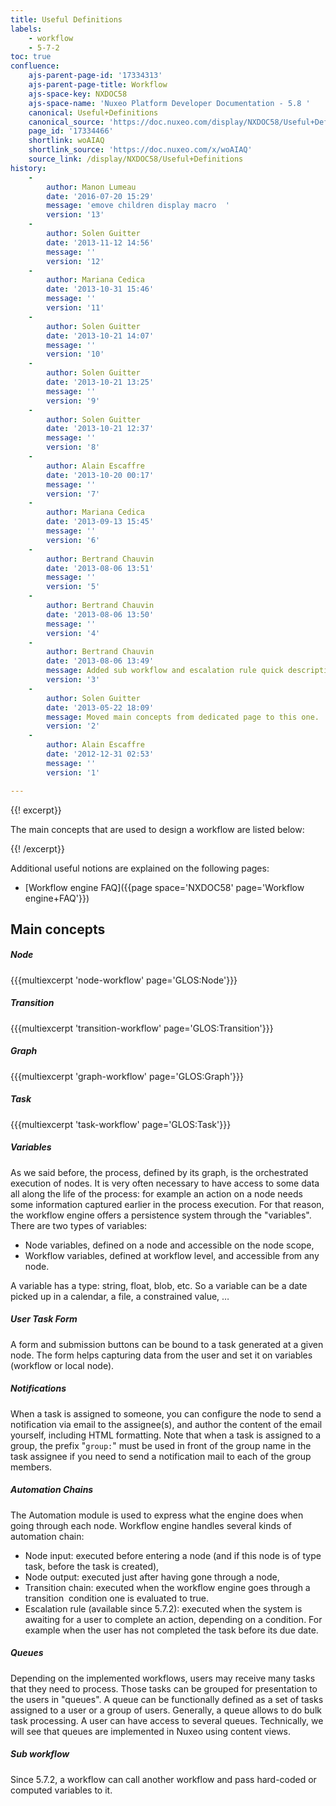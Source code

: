 ```yaml
---
title: Useful Definitions
labels:
    - workflow
    - 5-7-2
toc: true
confluence:
    ajs-parent-page-id: '17334313'
    ajs-parent-page-title: Workflow
    ajs-space-key: NXDOC58
    ajs-space-name: 'Nuxeo Platform Developer Documentation - 5.8 '
    canonical: Useful+Definitions
    canonical_source: 'https://doc.nuxeo.com/display/NXDOC58/Useful+Definitions'
    page_id: '17334466'
    shortlink: woAIAQ
    shortlink_source: 'https://doc.nuxeo.com/x/woAIAQ'
    source_link: /display/NXDOC58/Useful+Definitions
history:
    - 
        author: Manon Lumeau
        date: '2016-07-20 15:29'
        message: 'emove children display macro  '
        version: '13'
    - 
        author: Solen Guitter
        date: '2013-11-12 14:56'
        message: ''
        version: '12'
    - 
        author: Mariana Cedica
        date: '2013-10-31 15:46'
        message: ''
        version: '11'
    - 
        author: Solen Guitter
        date: '2013-10-21 14:07'
        message: ''
        version: '10'
    - 
        author: Solen Guitter
        date: '2013-10-21 13:25'
        message: ''
        version: '9'
    - 
        author: Solen Guitter
        date: '2013-10-21 12:37'
        message: ''
        version: '8'
    - 
        author: Alain Escaffre
        date: '2013-10-20 00:17'
        message: ''
        version: '7'
    - 
        author: Mariana Cedica
        date: '2013-09-13 15:45'
        message: ''
        version: '6'
    - 
        author: Bertrand Chauvin
        date: '2013-08-06 13:51'
        message: ''
        version: '5'
    - 
        author: Bertrand Chauvin
        date: '2013-08-06 13:50'
        message: ''
        version: '4'
    - 
        author: Bertrand Chauvin
        date: '2013-08-06 13:49'
        message: Added sub workflow and escalation rule quick description.
        version: '3'
    - 
        author: Solen Guitter
        date: '2013-05-22 18:09'
        message: Moved main concepts from dedicated page to this one.
        version: '2'
    - 
        author: Alain Escaffre
        date: '2012-12-31 02:53'
        message: ''
        version: '1'

---
```

{{! excerpt}}

The main concepts that are used to design a workflow are listed below:

{{! /excerpt}}

Additional useful notions are explained on the following pages:

*   [Workflow engine FAQ]({{page space='NXDOC58' page='Workflow engine+FAQ'}})

## Main concepts

##### Node

{{{multiexcerpt 'node-workflow' page='GLOS:Node'}}}

##### Transition

{{{multiexcerpt 'transition-workflow' page='GLOS:Transition'}}}

##### Graph

{{{multiexcerpt 'graph-workflow' page='GLOS:Graph'}}}

##### Task

{{{multiexcerpt 'task-workflow' page='GLOS:Task'}}}

##### Variables

As we said before, the process, defined by its graph, is the orchestrated execution of nodes. It is very often necessary to have access to some data all along the life of the process: for example an action on a node needs some information captured earlier in the process execution. For that reason, the workflow engine offers a persistence system through the "variables". There are two types of variables:

*   Node variables, defined on a node and accessible on the node scope,
*   Workflow variables, defined at workflow level, and accessible from any node.

A variable has a type: string, float, blob, etc. So a variable can be a date picked up in a calendar, a file, a constrained value, &hellip;

##### User Task Form

A form and submission buttons can be bound to a task generated at a given node. The form helps capturing data from the user and set it on variables (workflow or local node).

##### Notifications

When a task is assigned to someone, you can configure the node to send a notification via email to the assignee(s), and author the content of the email yourself, including HTML formatting. Note that when a task is assigned to a group, the prefix "`group:`" must be used in front of the group name in the task assignee if you need to send a notification mail to each of the group members.

##### Automation Chains

The Automation module is used to express what the engine does when going through each node. Workflow engine handles several kinds of automation chain:

*   Node input: executed before entering a node (and if this node is of type task, before the task is created),
*   Node output: executed just after having gone through a node,
*   Transition chain: executed when the workflow engine goes through a transition&nbsp; condition one is evaluated to true.
*   Escalation rule (available since 5.7.2): executed when the system is awaiting for a user to complete an action, depending on a condition. For example when the user has not completed the task before its due date.

##### Queues

Depending on the implemented workflows, users may receive many tasks that they need to process. Those tasks can be grouped for presentation to the users in "queues". A queue can be functionally defined as a set of tasks assigned to a user or a group of users. Generally, a queue allows to do bulk task processing. A user can have access to several queues. Technically, we will see that queues are implemented in Nuxeo using content views.

##### Sub workflow

Since 5.7.2, a workflow can call another workflow and pass hard-coded or computed variables to it.